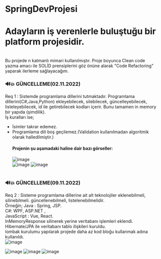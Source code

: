 # SpringDevProjesi

# Adayların iş verenlerle buluştuğu bir platform projesidir.
<br> Bu projede n katmanlı mimari kullanılmıştır. Proje boyunca Clean code yazma amacı ile SOLİD prensiplerini göz önüne alarak "Code Refactoring" yaparak ilerleme sağlayacağım.

### :loud_sound::boom: GÜNCELLEME(02.11.2022)
Req 1 : Sistemde programlama dillerini tutmaktadır.
Programlama dillerini(C#,Java,Python) ekleyebilecek, silebilecek, güncelleyebilecek, listeleyebilecek, id ile getirebilecek kodları içerir. Bunu tamamen in memory bir yapıda (şimdilik).
<br>
İş kuralları ise;
 + İsimler takrar edemez.
 + Programlama dili boş geçilemez.(Validation kullanılmadan algoritmik olarak halledilmiştir.)
<br> <h4>Projenin şu aşamadaki haline dair bazı  görseller:</h4>
![image](https://user-images.githubusercontent.com/63293055/200067850-61511f7d-eb26-48ed-be4e-d2b462765f0c.png)<br>
![image](https://user-images.githubusercontent.com/63293055/200069453-72e19263-c5bb-49bd-a24b-bc83314f0c7b.png)
![image](https://user-images.githubusercontent.com/63293055/200069356-b212da74-4539-487c-850b-968461fadc66.png) <br><br>



### :loud_sound::boom: GÜNCELLEME(09.11.2022)
Req 2 : Sisteme programlama dillerine ait alt teknolojiler eklenebilmeli, silinebilmeli. güncellenebilmeli, listelenebilmelidir.<br>
Örneğin; Java : Spring, JSP.<br>
C#: WPF, ASP.NET ,<br>
JavaScript : Vue, React.<br>
InMemoryResponse silinerek yerine veritabanı işlemleri eklendi. Hibernate/JPA ile veritabanı tablo ilişkileri kuruldu.<br>
lombak kurulumu yapılarak projede daha az kod bloğu kullanmak adına kullanıldı.<br>
![image](https://user-images.githubusercontent.com/63293055/200920764-25601f72-e0f1-4976-a54d-e74eb556bd77.png) <br>

![image](https://user-images.githubusercontent.com/63293055/200920897-f2e74349-e5a9-4e25-a2dc-b3aa49059ad1.png)
![image](https://user-images.githubusercontent.com/63293055/200920995-16673277-9f1c-4868-9058-b8d3bdb53d46.png)
![image](https://user-images.githubusercontent.com/63293055/200921109-bed5cc89-0e5c-45f1-8164-be9dd32c8ac0.png)







